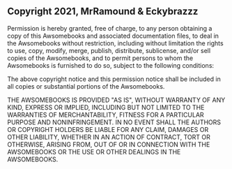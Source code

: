 ## Copyright 2021, MrRamound & Eckybrazzz 

Permission is hereby granted, free of charge, to any person obtaining a copy of this Awsomebooks and associated documentation files, to deal in the Awsomebooks without restriction, including without limitation the rights to use, copy, modify, merge, publish, distribute, sublicense, and/or sell copies of the Awsomebooks, and to permit persons to whom the Awsomebooks is furnished to do so, subject to the following conditions:

The above copyright notice and this permission notice shall be included in all copies or substantial portions of the Awsomebooks.

THE AWSOMEBOOKS IS PROVIDED "AS IS", WITHOUT WARRANTY OF ANY KIND, EXPRESS OR IMPLIED, INCLUDING BUT NOT LIMITED TO THE WARRANTIES OF MERCHANTABILITY, FITNESS FOR A PARTICULAR PURPOSE AND NONINFRINGEMENT. IN NO EVENT SHALL THE AUTHORS OR COPYRIGHT HOLDERS BE LIABLE FOR ANY CLAIM, DAMAGES OR OTHER LIABILITY, WHETHER IN AN ACTION OF CONTRACT, TORT OR OTHERWISE, ARISING FROM, OUT OF OR IN CONNECTION WITH THE AWSOMEBOOKS OR THE USE OR OTHER DEALINGS IN THE AWSOMEBOOKS.